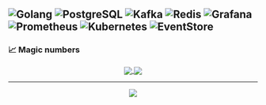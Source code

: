 
![Golang](https://img.shields.io/badge/go-%2300ADD8.svg?style=for-the-badge&logo=go&logoColor=white)
![PostgreSQL](https://img.shields.io/badge/postgresql-%23316192.svg?style=for-the-badge&logo=postgresql&logoColor=white)
![Kafka](https://img.shields.io/badge/Apache%20Kafka-231F20.svg?style=for-the-badge&logo=apache-kafka&logoColor=white)
![Redis](https://img.shields.io/badge/redis-%23DD0031.svg?style=for-the-badge&logo=redis&logoColor=white)
![Grafana](https://img.shields.io/badge/grafana-%23F46800.svg?style=for-the-badge&logo=grafana&logoColor=white)
![Prometheus](https://img.shields.io/badge/prometheus-%23E6522C.svg?style=for-the-badge&logo=prometheus&logoColor=white)
![Kubernetes](https://img.shields.io/badge/kubernetes-%23326CE5.svg?style=for-the-badge&logo=kubernetes&logoColor=white)
![EventStore](https://img.shields.io/badge/eventstore-%23000000.svg?style=for-the-badge&logo=eventstore&logoColor=white)
---


### 📈 Magic numbers

<p align="center">
  <a href="https://github.com/anuraghazra/github-readme-stats">
    <img align="center" src="https://github-readme-stats.vercel.app/api?username=Markuysa&show_icons=true&theme=tokyonight" />
  </a>
  <a href="https://github.com/anuraghazra/github-readme-stats">
    <img align="center" src="https://github-readme-stats.vercel.app/api/top-langs/?username=Markuysa&layout=compact&theme=tokyonight" />
  </a>
</p>

---
<div align="center">
  <img align="center" src="https://github-readme-stats.vercel.app/api/top-langs/?username=Markuysa&layout=compact&theme=tokyonight" />
</div>

